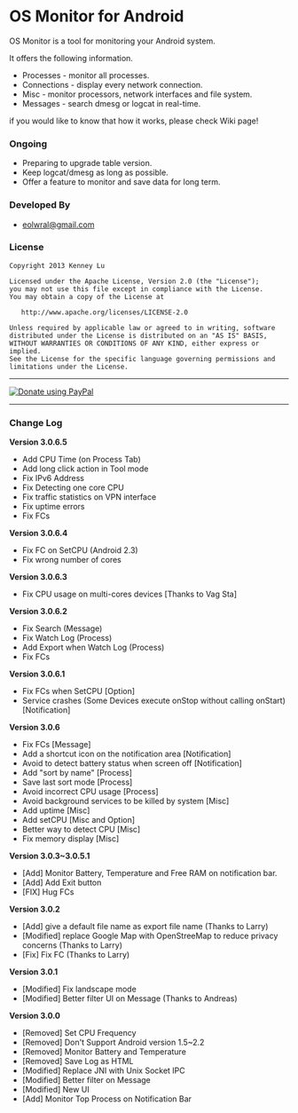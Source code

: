 OS Monitor for Android 
=======

OS Monitor is a tool for monitoring your Android system.

It offers the following information.

- Processes - monitor all processes.
- Connections - display every network connection.
- Misc - monitor processors, network interfaces and file system.
- Messages - search dmesg or logcat in real-time. 

if you would like to know that how it works, please check Wiki page!

### Ongoing ###

- Preparing to upgrade table version.
- Keep logcat/dmesg as long as possible. 
- Offer a feature to monitor and save data for long term.

### Developed By ###

* eolwral@gmail.com

### License ###

    Copyright 2013 Kenney Lu

    Licensed under the Apache License, Version 2.0 (the "License");
    you may not use this file except in compliance with the License.
    You may obtain a copy of the License at

       http://www.apache.org/licenses/LICENSE-2.0

    Unless required by applicable law or agreed to in writing, software
    distributed under the License is distributed on an "AS IS" BASIS,
    WITHOUT WARRANTIES OR CONDITIONS OF ANY KIND, either express or implied.
    See the License for the specific language governing permissions and
    limitations under the License.


----------

[![Donate using PayPal](https://www.paypalobjects.com/en_US/i/btn/btn_donate_LG.gif)](https://www.paypal.com/cgi-bin/webscr?cmd=_donations&business=FSDWJ92W9MBEN&lc=US&item_name=Donate%20To%20OS%20Monitor&item_number=0&currency_code=USD&bn=PP%2dDonationsBF%3abtn_donateCC_LG%2egif%3aNonHosted "Donate using PayPal")

----------

### Change Log ###

**Version 3.0.6.5**
- Add CPU Time (on Process Tab)
- Add long click action in Tool mode
- Fix IPv6 Address
- Fix Detecting one core CPU
- Fix traffic statistics on VPN interface 
- Fix uptime errors
- Fix FCs

**Version 3.0.6.4**
- Fix FC on SetCPU (Android 2.3)
- Fix wrong number of cores

**Version 3.0.6.3**
- Fix CPU usage on multi-cores devices [Thanks to Vag Sta]

**Version 3.0.6.2**
- Fix Search (Message)
- Fix Watch Log (Process)
- Add Export when Watch Log (Process)
- Fix FCs

**Version 3.0.6.1**
- Fix FCs when SetCPU [Option]
- Service crashes (Some Devices execute onStop without calling onStart) [Notification]

**Version 3.0.6**
- Fix FCs [Message]
- Add a shortcut icon on the notification area [Notification]
- Avoid to detect battery status when screen off [Notification]
- Add "sort by name" [Process]
- Save last sort mode [Process]
- Avoid incorrect CPU usage [Process]
- Avoid background services to be killed by system [Misc]
- Add uptime [Misc]
- Add setCPU [Misc and Option]
- Better way to detect CPU [Misc]
- Fix memory display [Misc]

**Version 3.0.3~3.0.5.1**
- [Add] Monitor Battery, Temperature and Free RAM on notification bar.
- [Add] Add Exit button
- [FIX] Hug FCs

**Version 3.0.2**
- [Add] give a default file name as export file name (Thanks to Larry)
- [Modified] replace Google Map with OpenStreeMap to reduce privacy concerns (Thanks to Larry)
- [Fix] Fix FC (Thanks to Larry)


**Version 3.0.1**
- [Modified] Fix landscape mode
- [Modified] Better filter UI on Message (Thanks to Andreas)


**Version 3.0.0**
- [Removed] Set CPU Frequency
- [Removed] Don't Support Android version 1.5~2.2
- [Removed] Monitor Battery and Temperature 
- [Removed] Save Log as HTML
- [Modified] Replace JNI with Unix Socket IPC
- [Modified] Better filter on Message
- [Modified] New UI 
- [Add] Monitor Top Process on Notification Bar

